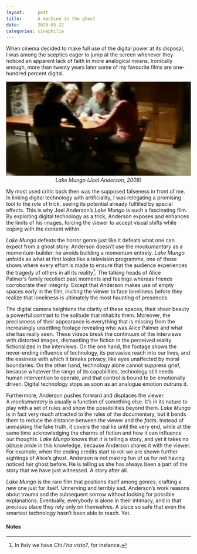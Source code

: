 ```yaml
---
layout:     post
title:      A machine in the ghost
date:       2020-05-22
categories: cinephilia
---
```


When cinema decided to make full use of the digital power at its disposal, I was
among the sceptics eager to jump at the screen whenever they noticed an apparent
lack of faith in more analogical means. Ironically enough, more than twenty
years later some of my favourite films are one-hundred percent digital.

<!--more-->

<p align="center">
    <img src="/assets/images/2020-05-22-lake_mungo.jpeg">
    <br>
    <em>Lake Mungo (Joel Anderson, 2008)</em>
</p>

My most used critic back then was the supposed falseness in front of me. In
linking digital technology with artificiality, I was relegating a promising tool
to the role of trick, seeing its potential already fulfilled by special effects.
This is why Joel Anderson’s *Lake Mungo* is such a fascinating film. By exploiting
digital technology as a trick, Anderson exposes and enhances the limits of his
images, forcing the viewer to accept visual shifts while coping with the content
within.

*Lake Mungo* defeats the horror genre just like it defeats what one can expect
from a ghost story. Anderson doesn’t use the *mockumentary* as a momentum-builder:
he avoids building a momentum entirely. *Lake Mungo* unfolds as what at first
looks like a television programme, one of those shows where every effort is made
to ensure that the audience experiences the tragedy of others in all its
reality[^1]. The talking heads of Alice Palmer’s family recollect past moments and
feelings whereas friends corroborate their integrity. Except that Anderson makes
use of empty spaces early in the film, inviting the viewer to face loneliness
before they realize that loneliness is ultimately the most haunting of
presences.

The digital camera heightens the clarity of these spaces, their sheer beauty a
powerful contrast to the solitude that inhabits them. Moreover, the preciseness
of their appearance is everything that is missing from the increasingly
unsettling footage revealing who was Alice Palmer and what she has really seen.
These videos break the continuum of the interviews with distorted images,
dismantling the fiction in the perceived reality fictionalized in the
interviews. On the one hand, the footage shows the never-ending influence of
technology, its pervasive reach into our lives, and the easiness with which it
breaks privacy, like eyes unaffected by moral boundaries. On the other hand,
technology alone cannot suppress grief, because whatever the range of its
capabilities, technology still needs human intervention to operate, and that
control is bound to be emotionally driven. Digital technology stops as soon as
an analogue emotion outruns it.

Furthermore, Anderson pushes forward and displaces the viewer. A *mockumentary* is
usually a function of something else. It’s in its nature to play with a set of
rules and show the possibilities beyond them. *Lake Mungo* is in fact very much
attracted to the rules of the documentary, but it bends them to reduce the
distance between the viewer and the *facts*. Instead of unmasking the fake truth,
it covers the real lie until the very end, while at the same time acknowledging
the charms of fiction and how it can influence our thoughts. *Lake Mungo* knows
that it is telling a story, and yet it takes no obtuse pride in this knowledge,
because Anderson shares it with the viewer. For example, when the ending credits
start to roll we are shown further sightings of Alice’s ghost. Anderson is not
making fun of us for not having noticed her ghost before. He is telling us she
has always been a part of the story that we have just witnessed. A story after
all.

*Lake Mungo* is the rare film that positions itself among genres, crafting a new
one just for itself. Unnerving and terribly sad, Anderson’s work reasons about
trauma and the subsequent sorrow without looking for possible explanations.
Eventually, everybody is alone in their intimacy, and in that precious place
they rely only on themselves. A place so safe that even the smartest technology
hasn’t been able to reach. Yet.

#### Notes

[^1]: In Italy we have *Chi l’ha visto?*, for instance.
